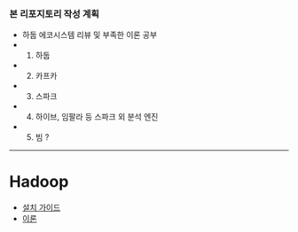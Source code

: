 ### 본 리포지토리 작성 계획
- 하둡 에코시스템 리뷰 및 부족한 이론 공부
- 1. 하둡
- 2. 카프카
- 3. 스파크
- 4. 하이브, 임팔라 등 스파크 외 분석 엔진 
- 5. 빔 ?

---
# Hadoop
- [설치 가이드](https://github.com/jinyes-kim/Hadoop-Ecosystem/blob/master/Hadoop/0.Hadoop-Install.md)
- [이론](https://github.com/jinyes-kim/Hadoop-Ecosystem/blob/master/Hadoop/1.Hadoop-Theory.md)
